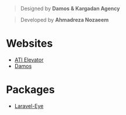 > Designed by **Damos & Kargadan Agency**

> Developed by **Ahmadreza Nozaeem**

# Websites
- [ATI Elevator](https://ami-hp.github.io/ati.elevator/)
- [Damos](https://ami-hp.github.io/damos/)

# Packages
- [Laravel-Eye](https://github.com/ami-hp/laravel-eye)
